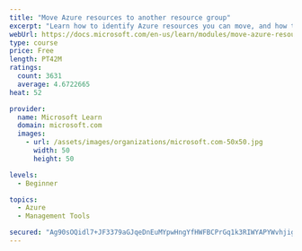 ```yaml
---
title: "Move Azure resources to another resource group"
excerpt: "Learn how to identify Azure resources you can move, and how to move them to a new resource group."
webUrl: https://docs.microsoft.com/en-us/learn/modules/move-azure-resources-another-resource-group/
type: course
price: Free
length: PT42M
ratings:
  count: 3631
  average: 4.6722665
heat: 52

provider:
  name: Microsoft Learn
  domain: microsoft.com
  images:
    - url: /assets/images/organizations/microsoft.com-50x50.jpg
      width: 50
      height: 50

levels:
  - Beginner

topics:
  - Azure
  - Management Tools

secured: "Ag90sOQidl7+JF3379aGJqeDnEuMYpwHngYfHWFBCPrGq1k3RIWYAPYWvhjigcer9IvINoKddGlMpdRe+rAx7NrpNpxfYvlJQd0qaHtYDdjtHJQKkVvFkN3uB9IoBrm3ne7Hw0RIE01JyJJXjpb0lb0YAa77si3xlMe1DDu04gq8Ol+MDAUzl18sEc2lgH15LaM/Mi8TNBc6BnSp1yUoaKgSFbY9r000yeNnizy7XyD+2WqaU8byvWGGLbQPEZ/TMET82FrWyCW4SVrn5K9bSM3FIwjLYasPaSbMLzn5D2PvE5HptTyTzpnaDRyNAaQ9vDpya3QpV+5gfZ6BpWAQ8db+4FGcw8IZCLn0NuiQ/8JoDm/DUmph8JBjNwY+jsUfylxXVHd9Lcl/Zg+gAKhS4P82s20JeYA9jJoJfvahpLs=;UDYHSf3JuUMOtv9OAeH4pg=="
---
```


